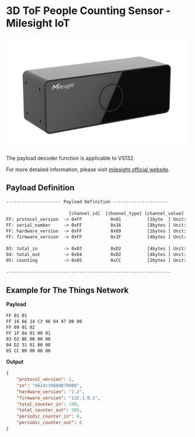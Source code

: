# 3D ToF People Counting Sensor - Milesight IoT

![VS132](VS132.png)

The payload decoder function is applicable to VS132.

For more detailed information, please visit [milesight official website](https://www.milesight-iot.com).

## Payload Definition

```
--------------------- Payload Definition ---------------------

                        [channel_id]  [channel_type] [channel_value]
FF: protocol_version  -> 0xFF           0x01          [1byte  ] Unit:
FF: serial_number     -> 0xFF           0x16          [8bytes ] Unit:
FF: hardware_version  -> 0xFF           0x09          [2bytes ] Unit:
FF: firmware_version  -> 0xFF           0x1F          [4bytes ] Unit:

03: total_in          -> 0x03           0xD2          [4bytes ] Unit:
04: total_out         -> 0x04           0xD2          [4bytes ] Unit:
05: counting          -> 0x05           0xCC          [2bytes ] Unit:

---------------------------------------------------------------

```

## Example for The Things Network

**Payload**

```
FF 01 01 
FF 16 66 14 C3 96 94 87 00 00 
FF 09 01 02 
FF 1F 84 01 00 01 
03 D2 BE 00 00 00 
04 D2 31 01 00 00 
05 CC 00 00 00 00 
```

**Output**

```json
{
    "protocol_version": 1,
    "sn": "6614c39694870000",
    "hardware_version": "1.2",
    "firmware_version": "132.1.0.1",
    "total_counter_in": 190,
    "total_counter_out": 305,
    "periodic_counter_in": 0,
    "periodic_counter_out": 0
}
```
